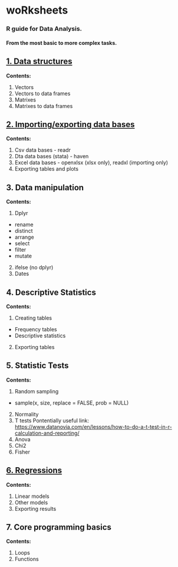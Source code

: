 # woRksheets
### R guide for Data Analysis.
#### From the most basic to more complex tasks.

## <a href="https://rpubs.com/pherreragalvez/1280307" target="_blank">1. Data structures</a>
**Contents:**
1. Vectors
2. Vectors to data frames
3. Matrixes
4. Matrixes to data frames

## <a href="https://rpubs.com/pherreragalvez/1271494" target="_blank">2. Importing/exporting data bases</a>
**Contents:**
1. Csv data bases - readr
2. Dta data bases (stata) - haven
3. Excel data bases - openxlsx (xlsx only), readxl (importing only)
4. Exporting tables and plots

## 3. Data manipulation
**Contents:**
1. Dplyr
* rename
* distinct
* arrange
* select
* filter
* mutate
2. ifelse (no dplyr)
3. Dates

## 4. Descriptive Statistics
**Contents:**
1. Creating tables
* Frequency tables
* Descriptive statistics
2. Exporting tables

## 5. Statistic Tests
**Contents:**
1. Random sampling
* sample(x, size, replace = FALSE, prob = NULL)
2. Normality
3. T tests
Pontentially useful link: https://www.datanovia.com/en/lessons/how-to-do-a-t-test-in-r-calculation-and-reporting/
4. Anova
5. Chi2
6. Fisher

## <a href="https://rpubs.com/pherreragalvez/1280822" target="_blank">6. Regressions</a>
**Contents:**
1. Linear models
2. Other models
3. Exporting results

## 7. Core programming basics
**Contents:**
1. Loops
2. Functions


